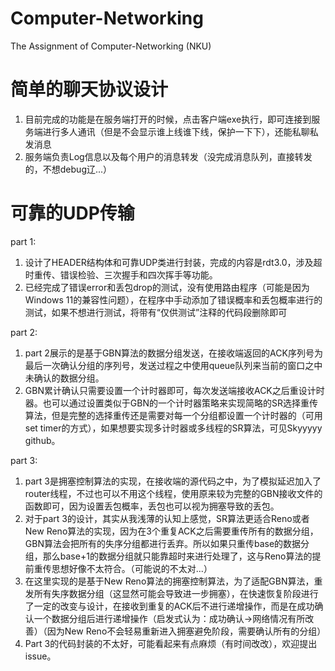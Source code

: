 # Computer-Networking
The Assignment of Computer-Networking (NKU)

# 简单的聊天协议设计
1. 目前完成的功能是在服务端打开的时候，点击客户端exe执行，即可连接到服务端进行多人通讯（但是不会显示谁上线谁下线，保护一下下），还能私聊私发消息 
2. 服务端负责Log信息以及每个用户的消息转发（没完成消息队列，直接转发的，不想debug辽...）


# 可靠的UDP传输 
part 1: 
1. 设计了HEADER结构体和可靠UDP类进行封装，完成的内容是rdt3.0，涉及超时重传、错误检验、三次握手和四次挥手等功能。 
2. 已经完成了错误error和丢包drop的测试，没有使用路由程序（可能是因为Windows 11的兼容性问题），在程序中手动添加了错误概率和丢包概率进行的测试，如果不想进行测试，将带有“仅供测试”注释的代码段删除即可

part 2:
1. part 2展示的是基于GBN算法的数据分组发送，在接收端返回的ACK序列号为最后一次确认分组的序列号，发送过程之中使用queue队列来当前的窗口之中未确认的数据分组。
2. GBN累计确认只需要设置一个计时器即可，每次发送端接收ACK之后重设计时器。也可以通过设置类似于GBN的一个计时器策略来实现简略的SR选择重传算法，但是完整的选择重传还是需要对每一个分组都设置一个计时器的（可用set timer的方式），如果想要实现多计时器或多线程的SR算法，可见Skyyyyy github。

part 3:
1. part 3是拥塞控制算法的实现，在接收端的源代码之中，为了模拟延迟加入了router线程，不过也可以不用这个线程，使用原来较为完整的GBN接收文件的函数即可，因为设置丢包概率，丢包也可以视为拥塞导致的丢包。
2. 对于part 3的设计，其实从我浅薄的认知上感觉，SR算法更适合Reno或者New Reno算法的实现，因为在3个重复ACK之后需要重传所有的数据分组，GBN算法会把所有的失序分组都进行丢弃。所以如果只重传base的数据分组，那么base+1的数据分组就只能靠超时来进行处理了，这与Reno算法的提前重传思想好像不太符合。（可能说的不太对...）
3. 在这里实现的是基于New Reno算法的拥塞控制算法，为了适配GBN算法，重发所有失序数据分组（这显然可能会导致进一步拥塞），在快速恢复阶段进行了一定的改变与设计，在接收到重复的ACK后不进行递增操作，而是在成功确认一个数据分组后进行递增操作（启发式认为：成功确认->网络情况有所改善）（因为New Reno不会轻易重新进入拥塞避免阶段，需要确认所有的分组）
4. Part 3的代码封装的不太好，可能看起来有点麻烦（有时间改改），欢迎提出issue。
